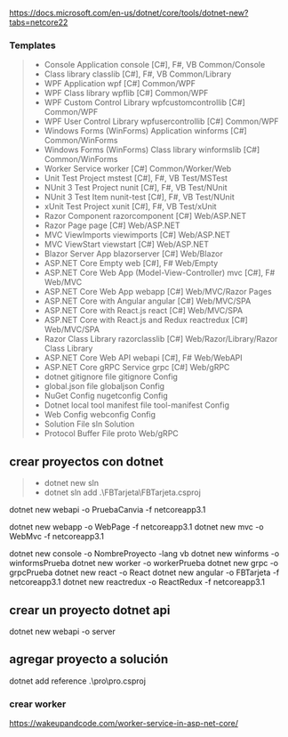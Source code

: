 

https://docs.microsoft.com/en-us/dotnet/core/tools/dotnet-new?tabs=netcore22

### Templates
>- Console Application                               console                  [C#], F#, VB      Common/Console
>- Class library                                     classlib                 [C#], F#, VB      Common/Library
>- WPF Application                                   wpf                      [C#]              Common/WPF
>- WPF Class library                                 wpflib                   [C#]              Common/WPF
>- WPF Custom Control Library                        wpfcustomcontrollib      [C#]              Common/WPF
>- WPF User Control Library                          wpfusercontrollib        [C#]              Common/WPF
>- Windows Forms (WinForms) Application              winforms                 [C#]              Common/WinForms
>- Windows Forms (WinForms) Class library            winformslib              [C#]              Common/WinForms
>- Worker Service                                    worker                   [C#]              Common/Worker/Web
>- Unit Test Project                                 mstest                   [C#], F#, VB      Test/MSTest
>- NUnit 3 Test Project                              nunit                    [C#], F#, VB      Test/NUnit
>- NUnit 3 Test Item                                 nunit-test               [C#], F#, VB      Test/NUnit
>- xUnit Test Project                                xunit                    [C#], F#, VB      Test/xUnit
>- Razor Component                                   razorcomponent           [C#]              Web/ASP.NET
>- Razor Page                                        page                     [C#]              Web/ASP.NET
>- MVC ViewImports                                   viewimports              [C#]              Web/ASP.NET
>- MVC ViewStart                                     viewstart                [C#]              Web/ASP.NET
>- Blazor Server App                                 blazorserver             [C#]              Web/Blazor
>- ASP.NET Core Empty                                web                      [C#], F#          Web/Empty
>- ASP.NET Core Web App (Model-View-Controller)      mvc                      [C#], F#          Web/MVC
>- ASP.NET Core Web App                              webapp                   [C#]              Web/MVC/Razor Pages
>- ASP.NET Core with Angular                         angular                  [C#]              Web/MVC/SPA
>- ASP.NET Core with React.js                        react                    [C#]              Web/MVC/SPA
>- ASP.NET Core with React.js and Redux              reactredux               [C#]              Web/MVC/SPA
>- Razor Class Library                               razorclasslib            [C#]              Web/Razor/Library/Razor Class Library   
>- ASP.NET Core Web API                              webapi                   [C#], F#          Web/WebAPI
>- ASP.NET Core gRPC Service                         grpc                     [C#]              Web/gRPC
>- dotnet gitignore file                             gitignore                                  Config
>- global.json file                                  globaljson                                 Config
>- NuGet Config                                      nugetconfig                                Config
>- Dotnet local tool manifest file                   tool-manifest                              Config
>- Web Config                                        webconfig                                  Config
>- Solution File                                     sln                                        Solution
>- Protocol Buffer File                              proto                                      Web/gRPC

## crear proyectos con dotnet
>- dotnet new sln
>- dotnet sln add .\FBTarjeta\FBTarjeta.csproj

dotnet new webapi -o PruebaCanvia -f netcoreapp3.1

dotnet new webapp -o WebPage -f netcoreapp3.1
dotnet new mvc -o WebMvc -f netcoreapp3.1

dotnet new console -o NombreProyecto -lang vb
dotnet new winforms -o  winformsPrueba
dotnet new worker -o workerPrueba
dotnet new grpc -o grpcPrueba
dotnet new react -o React
dotnet new angular -o FBTarjeta -f netcoreapp3.1
dotnet new reactredux -o ReactRedux -f netcoreapp3.1


## crear un proyecto dotnet api
dotnet new webapi -o server


## agregar proyecto a solución
dotnet add reference .\pro\pro.csproj

### crear worker
https://wakeupandcode.com/worker-service-in-asp-net-core/